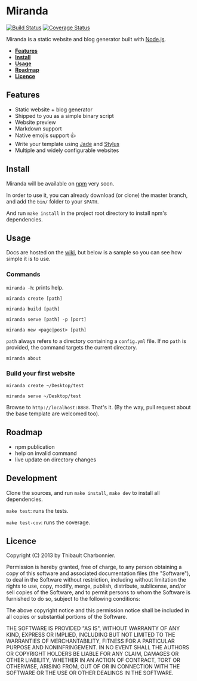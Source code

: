 # Miranda

[![Build Status](https://api.travis-ci.org/thibaultCha/Miranda.png)](https://travis-ci.org/thibaultCha/Miranda) [![Coverage Status](https://coveralls.io/repos/thibaultCha/Miranda/badge.png?branch=master)](https://coveralls.io/r/thibaultCha/Miranda?branch=master)

Miranda is a static website and blog generator built with [Node.js](http://nodejs.org).

- **[Features](#features)**
- **[Install](#install)**
- **[Usage](#usage)**
- **[Roadmap](#roadmap)**
- **[Licence](#licence)**

## Features

- Static website + blog generator
- Shipped to you as a simple binary script
- Website preview
- Markdown support
- Native emojis support :+1:
- Write your template using [Jade](http://jade-lang.com) and [Stylus](http://learnboost.github.io/stylus/)
- Multiple and widely configurable websites

## Install

Miranda will be available on [npm](https://npmjs.org) very soon.

In order to use it, you can already download (or clone) the master branch, and add the `bin/` folder to your `$PATH`.

And run `make install` in the project root directory to install npm's dependencies.

## Usage

Docs are hosted on the [wiki](https://github.com/thibaultCha/Miranda/wiki), but below is a sample so you can see how simple it is to use.

### Commands

`miranda -h`: prints help.

`miranda create [path]`

`miranda build [path]`

`miranda serve [path] -p [port]`

`miranda new <page|post> [path]`

`path` always refers to a directory containing a `config.yml` file. If no `path` is provided, the command targets the current directory.

`miranda about`

### Build your first website

`miranda create ~/Desktop/test`

`miranda serve ~/Desktop/test`

Browse to `http://localhost:8888`. That's it. (By the way, pull request about the base template are welcomed too).

## Roadmap

- npm publication
- help on invalid command
- live update on directory changes

## Development

Clone the sources, and run `make install`, `make dev` to install all dependencies.

`make test`: runs the tests.

`make test-cov`: runs the coverage.

## Licence

Copyright (C) 2013 by Thibault Charbonnier.

Permission is hereby granted, free of charge, to any person obtaining a copy of this software and associated documentation files (the "Software"), to deal in the Software without restriction, including without limitation the rights to use, copy, modify, merge, publish, distribute, sublicense, and/or sell copies of the Software, and to permit persons to whom the Software is furnished to do so, subject to the following conditions:

The above copyright notice and this permission notice shall be included in all copies or substantial portions of the Software.

THE SOFTWARE IS PROVIDED "AS IS", WITHOUT WARRANTY OF ANY KIND, EXPRESS OR IMPLIED, INCLUDING BUT NOT LIMITED TO THE WARRANTIES OF MERCHANTABILITY, FITNESS FOR A PARTICULAR PURPOSE AND NONINFRINGEMENT. IN NO EVENT SHALL THE AUTHORS OR COPYRIGHT HOLDERS BE LIABLE FOR ANY CLAIM, DAMAGES OR OTHER LIABILITY, WHETHER IN AN ACTION OF CONTRACT, TORT OR OTHERWISE, ARISING FROM, OUT OF OR IN CONNECTION WITH THE SOFTWARE OR THE USE OR OTHER DEALINGS IN THE SOFTWARE.